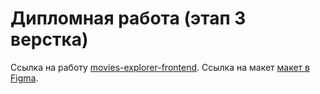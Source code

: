 # Дипломная работа (этап 3 верстка)

Ссылка на работу [ movies-explorer-frontend](https://github.com/AndreiZhura/movies-explorer-frontend/compare/level-2?expand=1).
Ссылка на макет [макет в Figma](https://www.figma.com/file/F6RSCVKA33qrybQJKGATG3/Diploma-(Copy)?node-id=932%3A2618&t=I3qAR2l8Xw4JJM3W-0).

